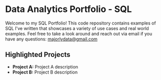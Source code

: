 # Data Analytics Portfolio - SQL

Welcome to my SQL Portfolio! This code repository contains examples of SQL I've written that showcases a variety of use cases and real world examples. Feel free to take a look around and reach out via email if you have any questions: majorlydata@gmail.com

## Highlighted Projects

+ **Project A:** Project A description
+ **Project B:** Project B description
